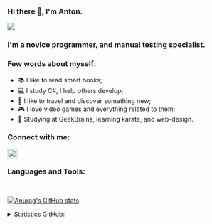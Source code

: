 ### Hi there 👋, I'm Anton.
![](https://komarev.com/ghpvc/?username=AlmightyHolton)

### I'm a novice programmer, and manual testing specialist.

### Few words about myself:


* 📚 I like to read smart books; 
* 💻 I study C#, I help others develop; 
* 🌄 I like to travel and discover something new; 
* 🎮 I love video games and everything related to them;
* 👘 Studying at GeekBrains, learning karate, and web-design.

### Connect with me:
[<img align="left" alt="almightyholton | VK" width="22px" src="https://cdn.jsdelivr.net/npm/simple-icons@v3/icons/vk.svg" />][vk]

[vk]: https://vk.com/almightyholton

<br />

### Languages and Tools:

<br />

[![Anurag's GitHub stats](https://github-readme-stats.vercel.app/api?username=almightyholton)](https://github.com/almightyholton/github-readme-stats)

<details>
  <summary> Statistics GitHub:</summary>
   <img align="left" alt= alt="codeSTACKr's GitHub Stats" scr="[![Anurag's GitHub stats](https://github-readme-stats.vercel.app/api?username=almightyholton)](https://github.com/almightyholton/github-readme-stats) />
